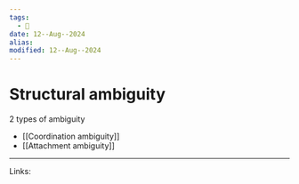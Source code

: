 ```yaml
---
tags:
  - 🌱
date: 12--Aug--2024
alias: 
modified: 12--Aug--2024
---
```

# Structural ambiguity
2 types of ambiguity
- [[Coordination ambiguity]]
- [[Attachment ambiguity]]

---
Links:
